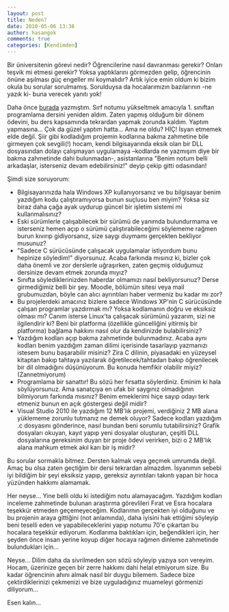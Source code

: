 ```yaml
---
layout: post
title: Neden?
date: 2010-05-06 13:38
author: hasangok
comments: true
categories: [Kendimden]
---
```

Bir üniversitenin görevi nedir? Öğrencilerine nasıl davranması gerekir? Onları teşvik mi etmesi gerekir? Yoksa yaptıklarını görmezden gelip, öğrencinin önüne aşılması güç engeller mi koymalıdır? Artık iyice emin oldum ki bizim okula bu sorular sorulmamış. Sorulduysa da hocalarımızın bazılarının -ne yazık ki- buna verecek yanıtı yok!

Daha önce [burada](http://www.hasangok.com.tr/kendimden/alttan-aldigin-dersin-projesiyle-ugrasmak.html) yazmıştım. Sırf notumu yükseltmek amacıyla 1. sınıftan programlama dersini yeniden aldım. Zaten yapmış olduğum bir dönem ödevini, bu ders kapsamında tekrardan yapmak zorunda kaldım. Yaptım yapmasına... Çok da güzel yaptım hatta... Ama ne oldu? HİÇ! İsyan etmemek elde değil. Şiir gibi kodladığım projemin kodlarına bakma zahmetine bile girmeyen çok sevgili(!) hocam, kendi bilgisayarında eksik olan bir DLL dosyasından dolayı çalışmayan uygulamaya –kodlarda ne yazmışım diye bir bakma zahmetinde dahi bulunmadan-, asistanlarına "Benim notum belli arkadaşlar, isterseniz devam edebilirsiniz!" deyip çekip gitti odasından!

Şimdi size soruyorum:
* Bilgisayarınızda hala Windows XP kullanıyorsanız ve bu bilgisayar benim yazdığım kodu çalıştıramıyorsa bunun suçlusu ben miyim? Yoksa siz biraz daha çağa ayak uydurup güncel bir işletim sistemi mi kullanmalısınız?
* Eski sürümlerle çalışabilecek bir sürümü de yanımda bulundurmama ve isterseniz hemen açıp o sürümü çalıştırabileceğimi söylememe rağmen burun kıvırıp gidiyorsanız, size saygı duymamı gerçekten bekliyor musunuz?
* "Sadece C sürücüsünde çalışacak uygulamalar istiyordum bunu hepinize söyledim!" diyorsunuz. Acaba farkında mısınız ki, bizler çok daha önemli ve zor derslerle uğraşırken, zaten geçmiş olduğumuz dersinize devam etmek zorunda mıyız?
* Sınıfta söylediklerinizden haberdar olmamızı nasıl bekliyorsunuz? Derse girmediğimiz belli bir şey. Moodle, bölümün sitesi veya mail grubumuzdan, böyle can alıcı ayrıntıları haber vermeniz bu kadar mı zor?
* Bu projelerdeki amacınız bizlere sadece Windows XP'nin C sürücüsünde çalışan programlar yazdırmak mı? Yoksa kodlamanın doğru ve eksiksiz olması mı? Canım isterse Linux'ta çalışacak sürümünü yazarım, sizi ne ilgilendirir ki? Beni bir platforma (özellikle güncelliğini yitirmiş bir platforma) bağlama hakkını nasıl olur da kendinizde bulabilirsiniz?
* Yazdığım kodları açıp bakma zahmetinde bulunmadınız. Acaba aynı kodları benim yazdığım zaman dilimi içerisinde tasarlayıp yazmanızı istesem bunu başarabilir misiniz? Zira C dilinin, piyasadaki en yüzeysel kitaptan bakıp tahtaya yazılarak öğretilecek/tahtadan bakıp öğrenilecek bir dil olmadığını düşünüyorum. Bu konuda hemfikir olabilir miyiz? (Zannetmiyorum)
* Programlama bir sanattır! Bu sözü her fırsatta söylerdiniz. Eminim ki hala söylüyorsunuz. Ama sanatçıya en ufak bir saygınız olmadığının bilmiyorum farkında mısınız? Benim emeklerimi hiçe sayıp odayı terk etmeniz bunun en açık göstergesi değil midir?
* Visual Studio 2010 ile yazdığım 12 MB'lık projemi, verdiğiniz 2 MB alana yüklememe zorunlu tutmanız ne demek oluyor? Sadece kodları yazdığım .c dosyasını gönderince, nasıl bundan beni sorumlu tutabilirsiniz? Grafik dosyaları okuyan, kayıt yapıp yeni dosyalar oluşturan, çeşitli DLL dosyalarına gereksinim duyan bir proje ödevi verirken, bizi o 2 MB'lık alana mahkum etmek akıl karı bir iş midir?

Bu sorular sormakla bitmez. Dersten kalmak veya geçmek umrumda değil. Amaç bu olsa zaten geçtiğim bir dersi tekrardan almazdım. İsyanımın sebebi iyi bildiğim bir şeyi eksiksiz yapıp, gereksiz ayrıntıları takıntı yapan bir hoca yüzünden hakkımı alamamak.

Her neyse... Yine belli oldu ki istediğim notu alamayacağım. Yazdığım kodları inceleme zahmetinde bulunan araştırma görevlileri Fırat ve Esra hocalara teşekkür etmeden geçemeyeceğim. Kodlarımın gerçekten iyi olduğunu ve bu projenin araya gittiğini (not anlamında), daha iyisini hak ettiğimi söyleyip beni teselli eden ve yapabileceklerini yapıp notumu 70'e çıkartan bu hocalara teşekkür ediyorum. Kodlarıma baktıkları için, beğendikleri için, her şeyden önce insan yerine koyup diğer hocaya rağmen dinleme zahmetinde bulundukları için...

Neyse... Dilim daha da sivrilmeden son sözü söyleyip yazıya son vereyim. Hocam, üzerinize geçen bir zerre hakkımı dahi helal etmiyorum size. Bu kadar öğrencinin ahını almak nasıl bir duygu bilemem. Sadece bize çektirdiklerinizi çekmenizi ve bize uyguladığınız muameleyi görmenizi diliyorum...

Esen kalın...
